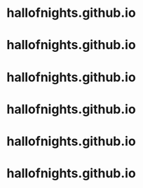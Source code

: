 # hallofnights.github.io
# hallofnights.github.io
# hallofnights.github.io
# hallofnights.github.io
# hallofnights.github.io
# hallofnights.github.io
